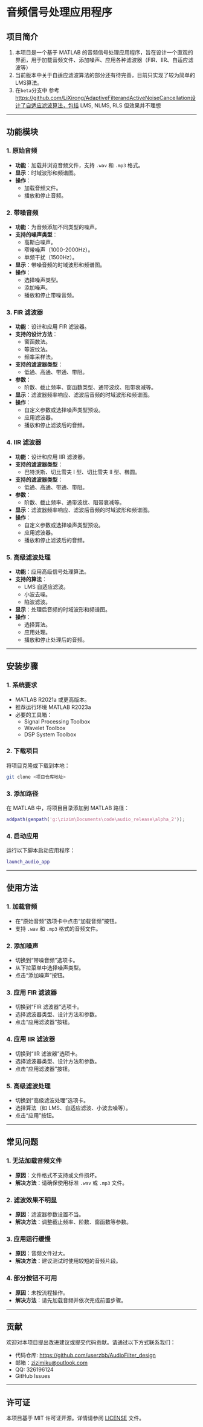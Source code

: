 # 音频信号处理应用程序

## 项目简介

1. 本项目是一个基于 MATLAB 的音频信号处理应用程序，旨在设计一个直观的界面，用于加载音频文件、添加噪声、应用各种滤波器（FIR、IIR、自适应滤波等）
2. 当前版本中关于自适应滤波算法的部分还有待完善，目前只实现了较为简单的LMS算法。
3. 在`beta`分支中 参考 https://github.com/LiXirong/AdaptiveFilterandActiveNoiseCancellation设计了自适应滤波算法，包括 LMS, NLMS, 
RLS 但效果并不理想
    
---

## 功能模块

### 1. 原始音频
- **功能**：加载并浏览音频文件，支持 `.wav` 和 `.mp3` 格式。
- **显示**：时域波形和频谱图。
- **操作**：
  - 加载音频文件。
  - 播放和停止音频。

### 2. 带噪音频
- **功能**：为音频添加不同类型的噪声。
- **支持的噪声类型**：
  - 高斯白噪声。
  - 窄带噪声（1000-2000Hz）。
  - 单频干扰（1500Hz）。
- **显示**：带噪音频的时域波形和频谱图。
- **操作**：
  - 选择噪声类型。
  - 添加噪声。
  - 播放和停止带噪音频。

### 3. FIR 滤波器
- **功能**：设计和应用 FIR 滤波器。
- **支持的设计方法**：
  - 窗函数法。
  - 等波纹法。
  - 频率采样法。
- **支持的滤波器类型**：
  - 低通、高通、带通、带阻。
- **参数**：
  - 阶数、截止频率、窗函数类型、通带波纹、阻带衰减等。
- **显示**：滤波器频率响应、滤波后音频的时域波形和频谱图。
- **操作**：
  - 自定义参数或选择噪声类型预设。
  - 应用滤波器。
  - 播放和停止滤波后的音频。

### 4. IIR 滤波器
- **功能**：设计和应用 IIR 滤波器。
- **支持的滤波器类型**：
  - 巴特沃斯、切比雪夫 I 型、切比雪夫 II 型、椭圆。
- **支持的滤波器类型**：
  - 低通、高通、带通、带阻。
- **参数**：
  - 阶数、截止频率、通带波纹、阻带衰减等。
- **显示**：滤波器频率响应、滤波后音频的时域波形和频谱图。
- **操作**：
  - 自定义参数或选择噪声类型预设。
  - 应用滤波器。
  - 播放和停止滤波后的音频。

### 5. 高级滤波处理
- **功能**：应用高级信号处理算法。
- **支持的算法**：
  - LMS 自适应滤波。
  - 小波去噪。
  - 陷波滤波。
- **显示**：处理后音频的时域波形和频谱图。
- **操作**：
  - 选择算法。
  - 应用处理。
  - 播放和停止处理后的音频。

---

## 安装步骤

### 1. 系统要求
- MATLAB R2021a 或更高版本。
- 推荐运行环境 MATLAB R2023a
- 必要的工具箱：
  - Signal Processing Toolbox
  - Wavelet Toolbox
  - DSP System Toolbox

### 2. 下载项目
将项目克隆或下载到本地：
```bash
git clone <项目仓库地址>
```

### 3. 添加路径
在 MATLAB 中，将项目目录添加到 MATLAB 路径：
```matlab
addpath(genpath('g:\zizim\Documents\code\audio_release\alpha_2'));
```

### 4. 启动应用
运行以下脚本启动应用程序：
```matlab
launch_audio_app
```

---

## 使用方法

### 1. 加载音频
- 在“原始音频”选项卡中点击“加载音频”按钮。
- 支持 `.wav` 和 `.mp3` 格式的音频文件。

### 2. 添加噪声
- 切换到“带噪音频”选项卡。
- 从下拉菜单中选择噪声类型。
- 点击“添加噪声”按钮。

### 3. 应用 FIR 滤波器
- 切换到“FIR 滤波器”选项卡。
- 选择滤波器类型、设计方法和参数。
- 点击“应用滤波器”按钮。

### 4. 应用 IIR 滤波器
- 切换到“IIR 滤波器”选项卡。
- 选择滤波器类型、设计方法和参数。
- 点击“应用滤波器”按钮。

### 5. 高级滤波处理
- 切换到“高级滤波处理”选项卡。
- 选择算法（如 LMS、自适应滤波、小波去噪等）。
- 点击“应用”按钮。

---

## 常见问题

### 1. 无法加载音频文件
- **原因**：文件格式不支持或文件损坏。
- **解决方法**：请确保使用标准 `.wav` 或 `.mp3` 文件。

### 2. 滤波效果不明显
- **原因**：滤波器参数设置不当。
- **解决方法**：调整截止频率、阶数、窗函数等参数。

### 3. 应用运行缓慢
- **原因**：音频文件过大。
- **解决方法**：建议测试时使用较短的音频片段。

### 4. 部分按钮不可用
- **原因**：未按流程操作。
- **解决方法**：请先加载音频并依次完成前置步骤。

---

## 贡献

欢迎对本项目提出改进建议或提交代码贡献。请通过以下方式联系我们：
- 代码仓库: https://github.com/userzbb/AudioFilter_design
- 邮箱：zizimiku@outlook.com
- QQ: 326196124
- GitHub Issues

---

## 许可证

本项目基于 MIT 许可证开源。详情请参阅 [LICENSE](./LICENSE) 文件。